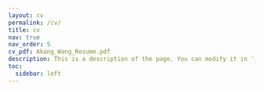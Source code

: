 ```yaml
---
layout: cv
permalink: /cv/
title: cv
nav: true
nav_order: 5
cv_pdf: Akang_Wang_Resume.pdf
description: This is a description of the page. You can modify it in '_pages/cv.md'. You can also change or remove the top pdf download button.
toc:
  sidebar: left
---
```

